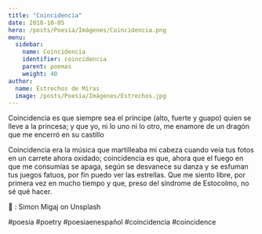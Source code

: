 ```yaml
---
title: "Coincidencia"
date: 2018-10-05
hero: /posts/Poesía/Imágenes/Coincidencia.png
menu:
  sidebar:
    name: Coincidencia
    identifier: coincidencia
    parent: poemas
    weight: 40
author:
  name: Estrechos de Miras
  image: /posts/Poesía/Imágenes/Estrechos.jpg
---
```


Coincidencia es que siempre sea el príncipe (alto, fuerte y guapo) quien se lleve a la princesa; y que yo, ni lo uno ni lo otro, me enamore de un dragón que me encerró en su castillo

Coincidencia era la música que martilleaba mi cabeza cuando veía tus fotos en un carrete ahora oxidado; coincidencia es que, ahora que el fuego en que me consumías se apaga, según se desvanece su danza y se esfuman tus juegos fatuos, por fin puedo ver las estrellas. Que me siento libre, por primera vez en mucho tiempo y que, preso del síndrome de Estocolmo, no sé qué hacer.

 📸 : Simon Migaj on Unsplash

#poesia #poetry #poesiaenespañol #coincidencia #coincidence
